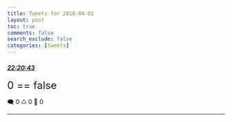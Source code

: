 ```yaml
---
title: Tweets for 2018-04-02
layout: post
toc: true
comments: false
search_exclude: false
categories: [tweets]
---
```



#### <a href = "https://twitter.com/deepfates/status/981023669387341824">*22:20:43*</a>

<font size="5">0 == false</font>



🗨️ 0 ♺ 0 🤍  0   

---
    
            


